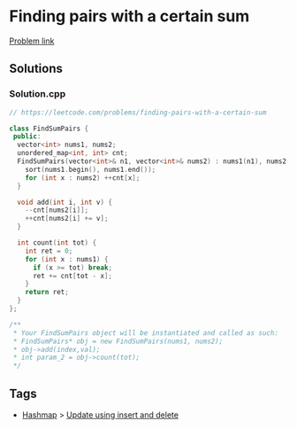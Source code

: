 # Finding pairs with a certain sum

[Problem link](https://leetcode.com/problems/finding-pairs-with-a-certain-sum)

## Solutions


### Solution.cpp
```cpp
// https://leetcode.com/problems/finding-pairs-with-a-certain-sum

class FindSumPairs {
 public:
  vector<int> nums1, nums2;
  unordered_map<int, int> cnt;
  FindSumPairs(vector<int>& n1, vector<int>& nums2) : nums1(n1), nums2(nums2) {
    sort(nums1.begin(), nums1.end());
    for (int x : nums2) ++cnt[x];
  }

  void add(int i, int v) {
    --cnt[nums2[i]];
    ++cnt[nums2[i] += v];
  }

  int count(int tot) {
    int ret = 0;
    for (int x : nums1) {
      if (x >= tot) break;
      ret += cnt[tot - x];
    }
    return ret;
  }
};

/**
 * Your FindSumPairs object will be instantiated and called as such:
 * FindSumPairs* obj = new FindSumPairs(nums1, nums2);
 * obj->add(index,val);
 * int param_2 = obj->count(tot);
 */
```
## Tags

* [Hashmap](/README.md#Hashmap) > [Update using insert and delete](/README.md#Hashmap-Update_using_insert_and_delete)
